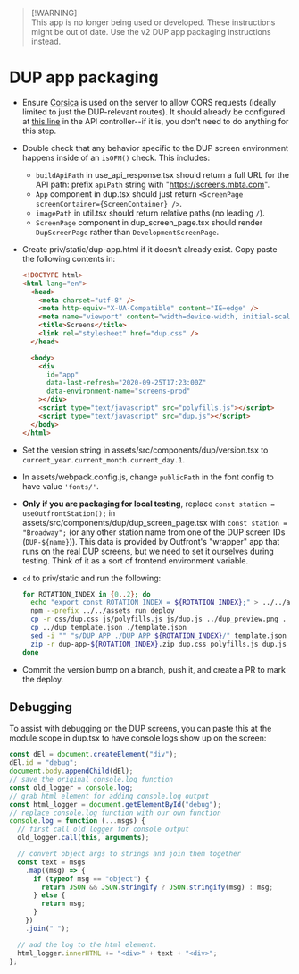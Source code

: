 > [!WARNING]\
> This app is no longer being used or developed. These instructions might be out of date. Use the v2 DUP app packaging instructions instead.

# DUP app packaging

- Ensure [Corsica](https://hexdocs.pm/corsica/Corsica.html) is used on the server to allow CORS requests (ideally limited to just the DUP-relevant routes). It should already be configured at [this line](/lib/screens_web/controllers/screen_api_controller.ex#L7) in the API controller--if it is, you don't need to do anything for this step.
- Double check that any behavior specific to the DUP screen environment happens inside of an `isOFM()` check. This includes:
  - `buildApiPath` in use_api_response.tsx should return a full URL for the API path: prefix `apiPath` string with "https://screens.mbta.com".
  - `App` component in dup.tsx should just return `<ScreenPage screenContainer={ScreenContainer} />`.
  - `imagePath` in util.tsx should return relative paths (no leading `/`).
  - `ScreenPage` component in dup_screen_page.tsx should render `DupScreenPage` rather than `DevelopmentScreenPage`.
- Create priv/static/dup-app.html if it doesn’t already exist. Copy paste the following contents in:

  ```html
  <!DOCTYPE html>
  <html lang="en">
    <head>
      <meta charset="utf-8" />
      <meta http-equiv="X-UA-Compatible" content="IE=edge" />
      <meta name="viewport" content="width=device-width, initial-scale=1.0" />
      <title>Screens</title>
      <link rel="stylesheet" href="dup.css" />
    </head>

    <body>
      <div
        id="app"
        data-last-refresh="2020-09-25T17:23:00Z"
        data-environment-name="screens-prod"
      ></div>
      <script type="text/javascript" src="polyfills.js"></script>
      <script type="text/javascript" src="dup.js"></script>
    </body>
  </html>
  ```

- Set the version string in assets/src/components/dup/version.tsx to `current_year.current_month.current_day.1`.
- In assets/webpack.config.js, change `publicPath` in the font config to have value `'fonts/'`.
- **Only if you are packaging for local testing**, replace `const station = useOutfrontStation();` in assets/src/components/dup/dup_screen_page.tsx with `const station = "Broadway";` (or any other station name from one of the DUP screen IDs (`DUP-${name}`)). This data is provided by Outfront's "wrapper" app that runs on the real DUP screens, but we need to set it ourselves during testing. Think of it as a sort of frontend environment variable.
- `cd` to priv/static and run the following:
  ```sh
  for ROTATION_INDEX in {0..2}; do
    echo "export const ROTATION_INDEX = ${ROTATION_INDEX};" > ../../assets/src/components/dup/rotation_index.tsx
    npm --prefix ../../assets run deploy
    cp -r css/dup.css js/polyfills.js js/dup.js ../dup_preview.png .
    cp ../dup_template.json ./template.json
    sed -i "" "s/DUP APP ./DUP APP ${ROTATION_INDEX}/" template.json
    zip -r dup-app-${ROTATION_INDEX}.zip dup.css polyfills.js dup.js fonts images dup-app.html template.json dup_preview.png
  done
  ```
- Commit the version bump on a branch, push it, and create a PR to mark the deploy.

## Debugging

To assist with debugging on the DUP screens, you can paste this at the module scope in dup.tsx to have console logs
show up on the screen:

```js
const dEl = document.createElement("div");
dEl.id = "debug";
document.body.appendChild(dEl);
// save the original console.log function
const old_logger = console.log;
// grab html element for adding console.log output
const html_logger = document.getElementById("debug");
// replace console.log function with our own function
console.log = function (...msgs) {
  // first call old logger for console output
  old_logger.call(this, arguments);

  // convert object args to strings and join them together
  const text = msgs
    .map((msg) => {
      if (typeof msg == "object") {
        return JSON && JSON.stringify ? JSON.stringify(msg) : msg;
      } else {
        return msg;
      }
    })
    .join(" ");

  // add the log to the html element.
  html_logger.innerHTML += "<div>" + text + "<div>";
};
```
